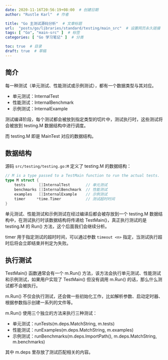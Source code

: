 ```yaml
---
date: 2020-11-16T20:56:19+08:00  # 创建日期
author: "Rustle Karl"  # 作者

title: "Go 主测试源码分析"  # 文章标题
url:  "posts/go/libraries/standard/testing/main_src"  # 设置网页永久链接
tags: [ "Go", "main-src" ]  # 标签
categories: [ "Go 学习笔记" ]  # 分类

toc: true  # 目录
draft: true  # 草稿
---
```


## 简介

每一种测试（单元测试、性能测试或示例测试），都有一个数据类型与其对应。

* 单元测试：InternalTest
* 性能测试：InternalBenchmark
* 示例测试：InternalExample

测试编译阶段，每个测试都会被放到指定类型的切片中，测试执行时，这些测试将会被放到 testing.M 数据结构中进行调度。

而 testing.M 即是 MainTest 对应的数据结构。

## 数据结构

源码 `src/testing/testing.go:M` 定义了 testing.M 的数据结构：

```go
// M is a type passed to a TestMain function to run the actual tests.
type M struct {
	tests      []InternalTest       // 单元测试
	benchmarks []InternalBenchmark  // 性能测试
	examples   []InternalExample    // 示例测试
	timer     *time.Timer           // 测试超时时间
}
```

单元测试、性能测试和示例测试在经过编译后都会被存放到一个 testing.M 数据结构中，在测试执行时该数据结构将传递给 TestMain()，真正执行测试的是 testing.M 的 Run() 方法，这个后面我们会继续分析。

timer 用于指定测试的超时时间，可以通过参数 `timeout <n>` 指定，当测试执行超时后将会立即结束并判定为失败。

## 执行测试

TestMain() 函数通常会有一个 m.Run() 方法，该方法会执行单元测试、性能测试和示例测试，如果用户实现了 TestMain() 但没有调用 m.Run() 的话，那么什么测试都不会被执行。

m.Run() 不仅会执行测试，还会做一些初始化工作，比如解析参数、启动定时器、根据参数指示创建一系列的文件等。

m.Run() 使用三个独立的方法来执行三种测试：

* 单元测试：runTests(m.deps.MatchString, m.tests)
* 性能测试：runExamples(m.deps.MatchString, m.examples)
* 示例测试：runBenchmarks(m.deps.ImportPath(), m.deps.MatchString, m.benchmarks)

其中 m.deps 里存放了测试匹配相关的内容。

```go

```
